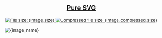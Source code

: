 <h2><p align="center"><a href="{image_path}" title="View & Download {image_name}">Pure SVG</a></p></h2>
<div class="spoiler{not_colored_image_shown}">
	<div class="spoiler_text" onclick="this.parentNode.classList.toggle('shown')"></div>
	<div class="spoiler_content">
		<div class="badges" align="center">
			<a href="{image_path}" target="_blank" title="File size">
				<img alt="File size: {image_size}" src="https://img.shields.io/static/v1?cacheSeconds=10800&style=flat&label=File%20size&message={image_size_url}&color=0aa">
			</a>
			<a href="./src/{image_compressed_path}" target="_blank" title="File size">
				<img alt="Compressed file size: {image_compressed_size}" src="https://img.shields.io/static/v1?cacheSeconds=10800&style=flat&label=Compressed&message={image_compressed_size_url}&color=bb0">
			</a>
		</div>
		<div>
			<br>
			<img src="{image_path}" alt="{image_name}" title="{image_name}">
			<br>
		</div>
	</div>
</div>